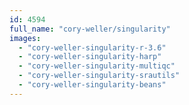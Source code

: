 ```yaml
---
id: 4594
full_name: "cory-weller/singularity"
images: 
  - "cory-weller-singularity-r-3.6"
  - "cory-weller-singularity-harp"
  - "cory-weller-singularity-multiqc"
  - "cory-weller-singularity-srautils"
  - "cory-weller-singularity-beans"
---
```

